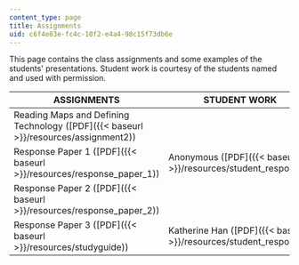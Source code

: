 ```yaml
---
content_type: page
title: Assignments
uid: c6f4e83e-fc4c-10f2-e4a4-98c15f73db6e
---
```


This page contains the class assignments and some examples of the students' presentations. Student work is courtesy of the students named and used with permission.

| ASSIGNMENTS | STUDENT WORK |
| --- | --- |
| Reading Maps and Defining Technology ([PDF]({{< baseurl >}}/resources/assignment2)) | &nbsp; |
| Response Paper 1 ([PDF]({{< baseurl >}}/resources/response_paper_1)) | Anonymous ([PDF]({{< baseurl >}}/resources/student_respons1)) |
| Response Paper 2 ([PDF]({{< baseurl >}}/resources/response_paper_2)) | &nbsp; |
| Response Paper 3 ([PDF]({{< baseurl >}}/resources/studyguide)) | Katherine Han ([PDF]({{< baseurl >}}/resources/student_respons2))